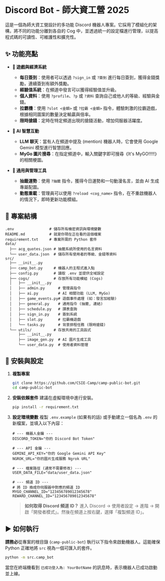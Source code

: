 # Discord Bot - 師大資工營 2025

這是一個為師大資工營設計的多功能 Discord 機器人專案。它採用了模組化的架構，將不同的功能分離到各自的 Cog 中，並透過統一的設定檔進行管理，以提高程式碼的可讀性、可維護性和擴充性。

## ✨ 功能亮點

-   **🎲 遊戲與經濟系統**

    -   **每日簽到**：使用者可以透過 `?sign_in` 或 `?簽到` 進行每日簽到，獲得金錢獎勵，連續簽到有額外獎勵。
    -   **經驗值系統**：在頻道中發言可以獲得經驗值並升級。
    -   **個人資料**：使用 `?profile`、`?p` 或 `?資料` 查詢自己或他人的等級、經驗與金錢。
    -   **拉霸機**：使用 `?slot <金額>` 或 `?拉霸 <金額>` 指令，體驗刺激的拉霸遊戲，根據相同圖案的數量決定輸贏與倍率。
    -   **限時搶錢**：定時在特定頻道出現的搶錢活動，增加伺服器活躍度。

-   **🤖 AI 智慧互動**

    -   **LLM 聊天**：當有人在頻道中提及 (mention) 機器人時，它會使用 Google Gemini 模型進行智慧回應。
    -   **MyGo 圖片搜尋**：在指定頻道中，輸入關鍵字即可搜尋《It's MyGO!!!!!》的相關梗圖。

-   **🔧 通用與管理工具**
    -   **抽籤運勢**：使用 `?抽籤` 指令，獲得今日運勢和一句動漫名言，並由 AI 生成專屬配圖。
    -   **動態重載**：管理員可以使用 `?reload <cog_name>` 指令，在不重啟機器人的情況下，即時更新功能模組。

## 📂 專案結構

```
.env                # 儲存所有機密資訊與環境變數
README.md           # 就是你現在正在看的這個檔案
requirement.txt     # 專案所需的 Python 套件
data/
  ├── acg_quotes.json # 抽籤系統所使用的名言資料
  └── user_data.json  # 儲存所有使用者的等級、金錢等資料
src/
  ├── __init__.py
  ├── camp_bot.py     # 機器人的主程式進入點
  ├── config.py       # 讀取 .env 並提供全域設定
  ├── cogs/           # 存放所有功能模組 (Cogs)
  │   ├── __init__.py
  │   ├── admin.py      # 管理員指令
  │   ├── ai.py         # AI 相關功能 (LLM, MyGo)
  │   ├── game_events.py# 遊戲事件處理 (如：發言加經驗)
  │   ├── general.py    # 通用指令 (抽籤, 連結)
  │   ├── schedule.py   # 課表查詢
  │   ├── sign_in.py    # 簽到系統
  │   ├── slot.py       # 拉霸機遊戲
  │   └── tasks.py      # 背景排程任務 (限時搶錢)
  └── utils/          # 存放共用的工具函式
      ├── __init__.py
      ├── image_gen.py  # AI 圖片生成工具
      └── user_data.py  # 使用者資料管理
```

## 🚀 安裝與設定

1.  **複製專案**

    ```bash
    git clone https://github.com/CSIE-Camp/camp-public-bot.git
    cd camp-public-bot
    ```

2.  **安裝依賴套件**
    建議在虛擬環境中進行安裝。

    ```bash
    pip install -r requirement.txt
    ```

3.  **設定環境變數**
    複製 `.env.example` (如果有的話) 或手動建立一個名為 `.env` 的新檔案，並填入以下內容：

    ```properties
    # --- 機器人金鑰 ---
    DISCORD_TOKEN="你的 Discord Bot Token"

    # --- API 金鑰 ---
    GEMINI_API_KEY="你的 Google Gemini API Key"
    NGROK_URL="你的圖片生成服務 Ngrok URL"

    # --- 檔案路徑 (通常不需要修改) ---
    USER_DATA_FILE="data/user_data.json"

    # --- 頻道 ID ---
    # 將 ID 換成你伺服器中對應的頻道 ID
    MYGO_CHANNEL_ID="123456789012345678"
    REWARD_CHANNEL_ID="123456789012345678"
    ```

    > **如何取得 Discord 頻道 ID？**
    > 進入 Discord -> 使用者設定 -> 進階 -> 開啟「開發者模式」。然後在頻道上按右鍵，選擇「複製頻道 ID」。

## ▶️ 如何執行

**請務必**從專案的根目錄 (`camp-public-bot`) 執行以下指令來啟動機器人。這能確保 Python 正確地將 `src` 視為一個可匯入的套件。

```bash
python -m src.camp_bot
```

當您在終端機看到 `已成功登入為: YourBotName` 的訊息時，表示機器人已成功啟動並上線。
